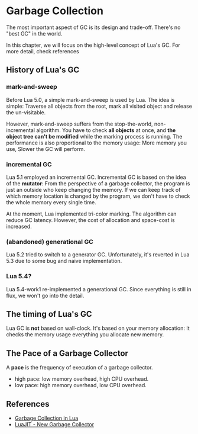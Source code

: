 # Garbage Collection

The most important aspect of GC is its design and trade-off. There's no "best GC" in the world.

In this chapter, we will focus on the high-level concept of Lua's GC. For more detail, check references

## History of Lua's GC


### mark-and-sweep

Before Lua 5.0, a simple mark-and-sweep is used by Lua. The idea is simple: Traverse all objects from the root, mark all visited object and release the un-visitable.

However, mark-and-sweep suffers from the stop-the-world, non-incremental algorithm. You have to check **all objects** at once, and **the object tree can't be modified** while the marking process is running. The performance is also proportional to the memory usage: More memory you use, Slower the GC will perform.

### incremental GC

Lua 5.1 employed an incremental GC. Incremental GC is based on the idea of the **mutator**: From the perspective of a garbage collector, the program is just an outside who keep changing the memory. If we can keep track of which memory location is changed by the program, we don't have to check the whole memory every single time.

At the moment, Lua implemented tri-color marking. The algorithm can reduce GC latency. However, the cost of allocation and space-cost is increased.

### (abandoned) generational GC

Lua 5.2 tried to switch to a generator GC. Unfortunately, it's reverted in Lua 5.3 due to some bug and naive implementation.

### Lua 5.4?

Lua 5.4-work1 re-implemented a generational GC. Since everything is still in flux, we won't go into the detail.


## The timing of Lua's GC

Lua GC is **not** based on wall-clock. It's based on your memory allocation: It checks the memory usage everything you allocate new memory.

## The Pace of a Garbage Collector

A **pace** is the frequency of execution of a garbage collector.

* high pace: low memory overhead, high CPU overhead.
* low pace: high memory overhead, low CPU overhead.



## References

* [Garbage Collection in Lua](https://www.lua.org/wshop18/Ierusalimschy.pdf)
* [LuaJIT - New Garbage Collector](http://wiki.luajit.org/New-Garbage-Collector)

